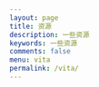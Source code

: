 ```yaml
---
layout: page
title: 资源
description: 一些资源
keywords: 一些资源
comments: false
menu: vita
permalink: /vita/
---
```

